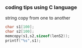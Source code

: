 ### coding tips using C language
string copy from one to another
```c
char s1[100];
char s2[100];
memcopy(s1,s2,sizeof(lenS2));
printf("%s",s1);
```
